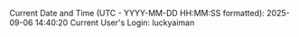 Current Date and Time (UTC - YYYY-MM-DD HH:MM:SS formatted): 2025-09-06 14:40:20
Current User's Login: luckyaiman
